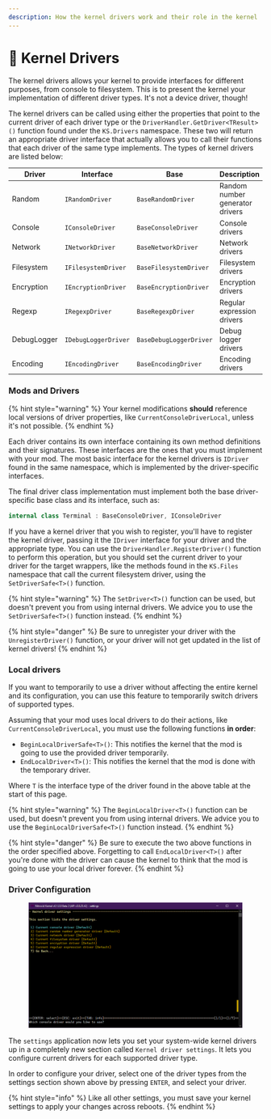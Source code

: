 ```yaml
---
description: How the kernel drivers work and their role in the kernel
---
```


# 🔌 Kernel Drivers

The kernel drivers allows your kernel to provide interfaces for different purposes, from console to filesystem. This is to present the kernel your implementation of different driver types. It's not a device driver, though!

The kernel drivers can be called using either the properties that point to the current driver of each driver type or the `DriverHandler.GetDriver<TResult>()` function found under the `KS.Drivers` namespace. These two will return an appropriate driver interface that actually allows you to call their functions that each driver of the same type implements. The types of kernel drivers are listed below:

| Driver      | Interface            | Base                    | Description                     |
| ----------- | -------------------- | ----------------------- | ------------------------------- |
| Random      | `IRandomDriver`      | `BaseRandomDriver`      | Random number generator drivers |
| Console     | `IConsoleDriver`     | `BaseConsoleDriver`     | Console drivers                 |
| Network     | `INetworkDriver`     | `BaseNetworkDriver`     | Network drivers                 |
| Filesystem  | `IFilesystemDriver`  | `BaseFilesystemDriver`  | Filesystem drivers              |
| Encryption  | `IEncryptionDriver`  | `BaseEncryptionDriver`  | Encryption drivers              |
| Regexp      | `IRegexpDriver`      | `BaseRegexpDriver`      | Regular expression drivers      |
| DebugLogger | `IDebugLoggerDriver` | `BaseDebugLoggerDriver` | Debug logger drivers            |
| Encoding    | `IEncodingDriver`    | `BaseEncodingDriver`    | Encoding drivers                |

### Mods and Drivers

{% hint style="warning" %}
Your kernel modifications **should** reference local versions of driver properties, like `CurrentConsoleDriverLocal`, unless it's not possible.
{% endhint %}

Each driver contains its own interface containing its own method definitions and their signatures. These interfaces are the ones that you must implement with your mod. The most basic interface for the kernel drivers is `IDriver` found in the same namespace, which is implemented by the driver-specific interfaces.

The final driver class implementation must implement both the base driver-specific base class and its interface, such as:

```csharp
internal class Terminal : BaseConsoleDriver, IConsoleDriver
```

If you have a kernel driver that you wish to register, you'll have to register the kernel driver, passing it the `IDriver` interface for your driver and the appropriate type. You can use the `DriverHandler.RegisterDriver()` function to perform this operation, but you should set the current driver to your driver for the target wrappers, like the methods found in the `KS.Files` namespace that call the current filesystem driver, using the `SetDriverSafe<T>()` function.

{% hint style="warning" %}
The `SetDriver<T>()` function can be used, but doesn't prevent you from using internal drivers. We advice you to use the `SetDriverSafe<T>()` function instead.
{% endhint %}

{% hint style="danger" %}
Be sure to unregister your driver with the `UnregisterDriver()` function, or your driver will not get updated in the list of kernel drivers!
{% endhint %}

### Local drivers

If you want to temporarily to use a driver without affecting the entire kernel and its configuration, you can use this feature to temporarily switch drivers of supported types.

Assuming that your mod uses local drivers to do their actions, like `CurrentConsoleDriverLocal`, you must use the following functions **in order**:

* `BeginLocalDriverSafe<T>()`: This notifies the kernel that the mod is going to use the provided driver temporarily.
* `EndLocalDriver<T>()`: This notifies the kernel that the mod is done with the temporary driver.

Where `T` is the interface type of the driver found in the above table at the start of this page.

{% hint style="warning" %}
The `BeginLocalDriver<T>()` function can be used, but doesn't prevent you from using internal drivers. We advice you to use the `BeginLocalDriverSafe<T>()` function instead.
{% endhint %}

{% hint style="danger" %}
Be sure to execute the two above functions in the order specified above. Forgetting to call `EndLocalDriver<T>()` after you're done with the driver can cause the kernel to think that the mod is going to use your local driver forever.
{% endhint %}

### Driver Configuration

<figure><img src="../../../.gitbook/assets/image (53).png" alt=""><figcaption></figcaption></figure>

The `settings` application now lets you set your system-wide kernel drivers up in a completely new section called `Kernel driver settings`. It lets you configure current drivers for each supported driver type.

In order to configure your driver, select one of the driver types from the settings section shown above by pressing `ENTER`, and select your driver.

{% hint style="info" %}
Like all other settings, you must save your kernel settings to apply your changes across reboots.
{% endhint %}
